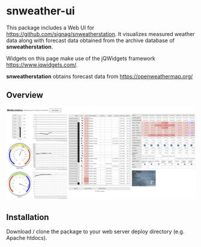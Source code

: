 # snweather-ui

This package includes a Web UI for <https://github.com/signag/snweatherstation>.
It visualizes measured weather data along with forecast data obtained from the archive database of **snweatherstation**.

Widgets on this page make use of the jQWidgets framework <https://www.jqwidgets.com/>.

**snweatherstation** obtains forecast data from <https://openweathermap.org/>

## Overview

![snweather-ui](img/snweather-ui.png)

## Installation

Download / clone the package to your web server deploy directory (e.g. Apache htdocs).
